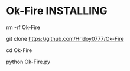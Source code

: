 # Ok-Fire INSTALLING

rm -rf Ok-Fire

git clone https://github.com/Hridoy0777/Ok-Fire

cd Ok-Fire

python Ok-Fire.py
